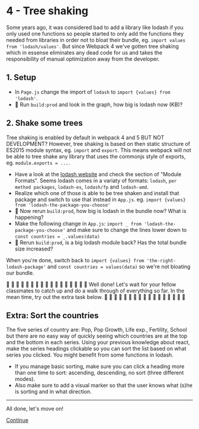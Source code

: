 # 4 - Tree shaking
Some years ago, it was considered bad to add a library like lodash if you only used one functions so people started to only add the functions they needed from libraries in order not to bloat their bundle, eg. `import values from 'lodash/values'`. But since Webpack 4 we've gotten tree shaking which in essense eliminates any dead code for us and takes the responsibility of manual optimization away from the developer.


## 1. Setup
- In `Page.js` change the import of `lodash` to `import {values} from 'lodash'`.
- :camel: Run `build:prod` and look in the graph, how big is lodash now (KB)?

## 2. Shake some trees
Tree shaking is enabled by default in webpack 4 and 5 BUT NOT DEVELOPMENT? However, tree shaking is based on then static structure of ES2015 module syntax, eg. `import` and `export`. This means webpack will not be able to tree shake any library that uses the commonjs style of exports, eg. `module.exports = ...`.

- Have a look at the [lodash website](https://lodash.com/) and check the section of "Module Formats". Seems lodash comes in a variaty of formats: `lodash`, `per method packages`, `lodash-es`, `lodash/fp` and `lodash-amd`.
- Realize which one of those is able to be tree shaken and install that package and switch to use that instead in `App.js`. eg. `import {values} from 'lodash-the-package-you-choose'`
- :camel: Now rerun `build:prod`, how big is lodash in the bundle now? What is happening?
- Make the following change in `App.js`: `import _ from 'lodash-the-package-you-choose'` and make sure to change the lines lower down to `const countries = _.values(data)`
- :camel: Rerun `build:prod`, is a big lodash module back? Has the total bundle size increased?

When you're done, switch back to `import {values} from 'the-right-lodash-package'` and `const countries = values(data)` so we're not bloating our bundle.

:metal: :metal: :metal: :metal: :metal: :metal: :metal: :metal: :metal: :metal: :metal: :metal: :metal: :metal: :metal: :metal: :metal: 
Well done! Let's wait for your fellow classmates to catch up and do a walk through of everything so far. In the mean time, try out the extra task below.
:metal: :metal: :metal: :metal: :metal: :metal: :metal: :metal: :metal: :metal: :metal: :metal: :metal: :metal: :metal: :metal: :metal: 

## Extra: Sort the countries
The five series of country are: Pop, Pop Growth, Life exp., Fertility, School but there are no easy way of quickly seeing which countries are at the top and the bottom in each series. Using your previous knowledge about react, make the series headings clickable so you can sort the list based on what series you clicked. You might benefit from some functions in lodash.

- If you manage basic sorting, make sure you can click a heading more than one time to sort: ascending, descending, no sort (three different modes).
- Also make sure to add a visual marker so that the user knows what (s)he is sorting and in what direction.

---

All done, let's move on!

[Continue](/walkthrough/5-minify-and-sourcemaps.md)
